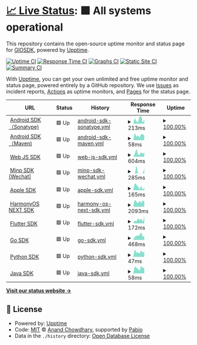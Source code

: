 # [📈 Live Status](https://GIOSDK.github.io/growingio-sdk-upptime): <!--live status--> **🟩 All systems operational**

This repository contains the open-source uptime monitor and status page for [GIOSDK](https://GIOSDK.github.io/growingio-sdk-upptime), powered by [Upptime](https://github.com/upptime/upptime).

[![Uptime CI](https://github.com/GIOSDK/growingio-sdk-upptime/workflows/Uptime%20CI/badge.svg)](https://github.com/GIOSDK/growingio-sdk-upptime/actions?query=workflow%3A%22Uptime+CI%22)
[![Response Time CI](https://github.com/GIOSDK/growingio-sdk-upptime/workflows/Response%20Time%20CI/badge.svg)](https://github.com/GIOSDK/growingio-sdk-upptime/actions?query=workflow%3A%22Response+Time+CI%22)
[![Graphs CI](https://github.com/GIOSDK/growingio-sdk-upptime/workflows/Graphs%20CI/badge.svg)](https://github.com/GIOSDK/growingio-sdk-upptime/actions?query=workflow%3A%22Graphs+CI%22)
[![Static Site CI](https://github.com/GIOSDK/growingio-sdk-upptime/workflows/Static%20Site%20CI/badge.svg)](https://github.com/GIOSDK/growingio-sdk-upptime/actions?query=workflow%3A%22Static+Site+CI%22)
[![Summary CI](https://github.com/GIOSDK/growingio-sdk-upptime/workflows/Summary%20CI/badge.svg)](https://github.com/GIOSDK/growingio-sdk-upptime/actions?query=workflow%3A%22Summary+CI%22)

With [Upptime](https://upptime.js.org), you can get your own unlimited and free uptime monitor and status page, powered entirely by a GitHub repository. We use [Issues](https://github.com/GIOSDK/growingio-sdk-upptime/issues) as incident reports, [Actions](https://github.com/GIOSDK/growingio-sdk-upptime/actions) as uptime monitors, and [Pages](https://GIOSDK.github.io/growingio-sdk-upptime) for the status page.

<!--start: status pages-->
<!-- This summary is generated by Upptime (https://github.com/upptime/upptime) -->
<!-- Do not edit this manually, your changes will be overwritten -->
<!-- prettier-ignore -->
| URL | Status | History | Response Time | Uptime |
| --- | ------ | ------- | ------------- | ------ |
| <img alt="" src="https://icons.duckduckgo.com/ip3/s01.oss.sonatype.org.ico" height="13"> [Android SDK（Sonatype)](https://s01.oss.sonatype.org/content/repositories/releases/com/growingio/) | 🟩 Up | [android-sdk-sonatype.yml](https://github.com/GIOSDK/growingio-sdk-upptime/commits/HEAD/history/android-sdk-sonatype.yml) | <details><summary><img alt="Response time graph" src="./graphs/android-sdk-sonatype/response-time-week.png" height="20"> 213ms</summary><br><a href="https://GIOSDK.github.io/growingio-sdk-upptime/history/android-sdk-sonatype"><img alt="Response time 253" src="https://img.shields.io/endpoint?url=https%3A%2F%2Fraw.githubusercontent.com%2FGIOSDK%2Fgrowingio-sdk-upptime%2FHEAD%2Fapi%2Fandroid-sdk-sonatype%2Fresponse-time.json"></a><br><a href="https://GIOSDK.github.io/growingio-sdk-upptime/history/android-sdk-sonatype"><img alt="24-hour response time 231" src="https://img.shields.io/endpoint?url=https%3A%2F%2Fraw.githubusercontent.com%2FGIOSDK%2Fgrowingio-sdk-upptime%2FHEAD%2Fapi%2Fandroid-sdk-sonatype%2Fresponse-time-day.json"></a><br><a href="https://GIOSDK.github.io/growingio-sdk-upptime/history/android-sdk-sonatype"><img alt="7-day response time 213" src="https://img.shields.io/endpoint?url=https%3A%2F%2Fraw.githubusercontent.com%2FGIOSDK%2Fgrowingio-sdk-upptime%2FHEAD%2Fapi%2Fandroid-sdk-sonatype%2Fresponse-time-week.json"></a><br><a href="https://GIOSDK.github.io/growingio-sdk-upptime/history/android-sdk-sonatype"><img alt="30-day response time 304" src="https://img.shields.io/endpoint?url=https%3A%2F%2Fraw.githubusercontent.com%2FGIOSDK%2Fgrowingio-sdk-upptime%2FHEAD%2Fapi%2Fandroid-sdk-sonatype%2Fresponse-time-month.json"></a><br><a href="https://GIOSDK.github.io/growingio-sdk-upptime/history/android-sdk-sonatype"><img alt="1-year response time 253" src="https://img.shields.io/endpoint?url=https%3A%2F%2Fraw.githubusercontent.com%2FGIOSDK%2Fgrowingio-sdk-upptime%2FHEAD%2Fapi%2Fandroid-sdk-sonatype%2Fresponse-time-year.json"></a></details> | <details><summary><a href="https://GIOSDK.github.io/growingio-sdk-upptime/history/android-sdk-sonatype">100.00%</a></summary><a href="https://GIOSDK.github.io/growingio-sdk-upptime/history/android-sdk-sonatype"><img alt="All-time uptime 100.00%" src="https://img.shields.io/endpoint?url=https%3A%2F%2Fraw.githubusercontent.com%2FGIOSDK%2Fgrowingio-sdk-upptime%2FHEAD%2Fapi%2Fandroid-sdk-sonatype%2Fuptime.json"></a><br><a href="https://GIOSDK.github.io/growingio-sdk-upptime/history/android-sdk-sonatype"><img alt="24-hour uptime 100.00%" src="https://img.shields.io/endpoint?url=https%3A%2F%2Fraw.githubusercontent.com%2FGIOSDK%2Fgrowingio-sdk-upptime%2FHEAD%2Fapi%2Fandroid-sdk-sonatype%2Fuptime-day.json"></a><br><a href="https://GIOSDK.github.io/growingio-sdk-upptime/history/android-sdk-sonatype"><img alt="7-day uptime 100.00%" src="https://img.shields.io/endpoint?url=https%3A%2F%2Fraw.githubusercontent.com%2FGIOSDK%2Fgrowingio-sdk-upptime%2FHEAD%2Fapi%2Fandroid-sdk-sonatype%2Fuptime-week.json"></a><br><a href="https://GIOSDK.github.io/growingio-sdk-upptime/history/android-sdk-sonatype"><img alt="30-day uptime 100.00%" src="https://img.shields.io/endpoint?url=https%3A%2F%2Fraw.githubusercontent.com%2FGIOSDK%2Fgrowingio-sdk-upptime%2FHEAD%2Fapi%2Fandroid-sdk-sonatype%2Fuptime-month.json"></a><br><a href="https://GIOSDK.github.io/growingio-sdk-upptime/history/android-sdk-sonatype"><img alt="1-year uptime 100.00%" src="https://img.shields.io/endpoint?url=https%3A%2F%2Fraw.githubusercontent.com%2FGIOSDK%2Fgrowingio-sdk-upptime%2FHEAD%2Fapi%2Fandroid-sdk-sonatype%2Fuptime-year.json"></a></details>
| <img alt="" src="https://icons.duckduckgo.com/ip3/repo.maven.apache.org.ico" height="13"> [Android SDK（Maven)](https://repo.maven.apache.org/maven2/com/growingio/) | 🟩 Up | [android-sdk-maven.yml](https://github.com/GIOSDK/growingio-sdk-upptime/commits/HEAD/history/android-sdk-maven.yml) | <details><summary><img alt="Response time graph" src="./graphs/android-sdk-maven/response-time-week.png" height="20"> 58ms</summary><br><a href="https://GIOSDK.github.io/growingio-sdk-upptime/history/android-sdk-maven"><img alt="Response time 58" src="https://img.shields.io/endpoint?url=https%3A%2F%2Fraw.githubusercontent.com%2FGIOSDK%2Fgrowingio-sdk-upptime%2FHEAD%2Fapi%2Fandroid-sdk-maven%2Fresponse-time.json"></a><br><a href="https://GIOSDK.github.io/growingio-sdk-upptime/history/android-sdk-maven"><img alt="24-hour response time 50" src="https://img.shields.io/endpoint?url=https%3A%2F%2Fraw.githubusercontent.com%2FGIOSDK%2Fgrowingio-sdk-upptime%2FHEAD%2Fapi%2Fandroid-sdk-maven%2Fresponse-time-day.json"></a><br><a href="https://GIOSDK.github.io/growingio-sdk-upptime/history/android-sdk-maven"><img alt="7-day response time 58" src="https://img.shields.io/endpoint?url=https%3A%2F%2Fraw.githubusercontent.com%2FGIOSDK%2Fgrowingio-sdk-upptime%2FHEAD%2Fapi%2Fandroid-sdk-maven%2Fresponse-time-week.json"></a><br><a href="https://GIOSDK.github.io/growingio-sdk-upptime/history/android-sdk-maven"><img alt="30-day response time 53" src="https://img.shields.io/endpoint?url=https%3A%2F%2Fraw.githubusercontent.com%2FGIOSDK%2Fgrowingio-sdk-upptime%2FHEAD%2Fapi%2Fandroid-sdk-maven%2Fresponse-time-month.json"></a><br><a href="https://GIOSDK.github.io/growingio-sdk-upptime/history/android-sdk-maven"><img alt="1-year response time 58" src="https://img.shields.io/endpoint?url=https%3A%2F%2Fraw.githubusercontent.com%2FGIOSDK%2Fgrowingio-sdk-upptime%2FHEAD%2Fapi%2Fandroid-sdk-maven%2Fresponse-time-year.json"></a></details> | <details><summary><a href="https://GIOSDK.github.io/growingio-sdk-upptime/history/android-sdk-maven">100.00%</a></summary><a href="https://GIOSDK.github.io/growingio-sdk-upptime/history/android-sdk-maven"><img alt="All-time uptime 100.00%" src="https://img.shields.io/endpoint?url=https%3A%2F%2Fraw.githubusercontent.com%2FGIOSDK%2Fgrowingio-sdk-upptime%2FHEAD%2Fapi%2Fandroid-sdk-maven%2Fuptime.json"></a><br><a href="https://GIOSDK.github.io/growingio-sdk-upptime/history/android-sdk-maven"><img alt="24-hour uptime 100.00%" src="https://img.shields.io/endpoint?url=https%3A%2F%2Fraw.githubusercontent.com%2FGIOSDK%2Fgrowingio-sdk-upptime%2FHEAD%2Fapi%2Fandroid-sdk-maven%2Fuptime-day.json"></a><br><a href="https://GIOSDK.github.io/growingio-sdk-upptime/history/android-sdk-maven"><img alt="7-day uptime 100.00%" src="https://img.shields.io/endpoint?url=https%3A%2F%2Fraw.githubusercontent.com%2FGIOSDK%2Fgrowingio-sdk-upptime%2FHEAD%2Fapi%2Fandroid-sdk-maven%2Fuptime-week.json"></a><br><a href="https://GIOSDK.github.io/growingio-sdk-upptime/history/android-sdk-maven"><img alt="30-day uptime 100.00%" src="https://img.shields.io/endpoint?url=https%3A%2F%2Fraw.githubusercontent.com%2FGIOSDK%2Fgrowingio-sdk-upptime%2FHEAD%2Fapi%2Fandroid-sdk-maven%2Fuptime-month.json"></a><br><a href="https://GIOSDK.github.io/growingio-sdk-upptime/history/android-sdk-maven"><img alt="1-year uptime 100.00%" src="https://img.shields.io/endpoint?url=https%3A%2F%2Fraw.githubusercontent.com%2FGIOSDK%2Fgrowingio-sdk-upptime%2FHEAD%2Fapi%2Fandroid-sdk-maven%2Fuptime-year.json"></a></details>
| <img alt="" src="https://icons.duckduckgo.com/ip3/assets.giocdn.com.ico" height="13"> [Web JS SDK](https://assets.giocdn.com/sdk/webjs/gdp-full.js) | 🟩 Up | [web-js-sdk.yml](https://github.com/GIOSDK/growingio-sdk-upptime/commits/HEAD/history/web-js-sdk.yml) | <details><summary><img alt="Response time graph" src="./graphs/web-js-sdk/response-time-week.png" height="20"> 604ms</summary><br><a href="https://GIOSDK.github.io/growingio-sdk-upptime/history/web-js-sdk"><img alt="Response time 525" src="https://img.shields.io/endpoint?url=https%3A%2F%2Fraw.githubusercontent.com%2FGIOSDK%2Fgrowingio-sdk-upptime%2FHEAD%2Fapi%2Fweb-js-sdk%2Fresponse-time.json"></a><br><a href="https://GIOSDK.github.io/growingio-sdk-upptime/history/web-js-sdk"><img alt="24-hour response time 677" src="https://img.shields.io/endpoint?url=https%3A%2F%2Fraw.githubusercontent.com%2FGIOSDK%2Fgrowingio-sdk-upptime%2FHEAD%2Fapi%2Fweb-js-sdk%2Fresponse-time-day.json"></a><br><a href="https://GIOSDK.github.io/growingio-sdk-upptime/history/web-js-sdk"><img alt="7-day response time 604" src="https://img.shields.io/endpoint?url=https%3A%2F%2Fraw.githubusercontent.com%2FGIOSDK%2Fgrowingio-sdk-upptime%2FHEAD%2Fapi%2Fweb-js-sdk%2Fresponse-time-week.json"></a><br><a href="https://GIOSDK.github.io/growingio-sdk-upptime/history/web-js-sdk"><img alt="30-day response time 542" src="https://img.shields.io/endpoint?url=https%3A%2F%2Fraw.githubusercontent.com%2FGIOSDK%2Fgrowingio-sdk-upptime%2FHEAD%2Fapi%2Fweb-js-sdk%2Fresponse-time-month.json"></a><br><a href="https://GIOSDK.github.io/growingio-sdk-upptime/history/web-js-sdk"><img alt="1-year response time 525" src="https://img.shields.io/endpoint?url=https%3A%2F%2Fraw.githubusercontent.com%2FGIOSDK%2Fgrowingio-sdk-upptime%2FHEAD%2Fapi%2Fweb-js-sdk%2Fresponse-time-year.json"></a></details> | <details><summary><a href="https://GIOSDK.github.io/growingio-sdk-upptime/history/web-js-sdk">100.00%</a></summary><a href="https://GIOSDK.github.io/growingio-sdk-upptime/history/web-js-sdk"><img alt="All-time uptime 100.00%" src="https://img.shields.io/endpoint?url=https%3A%2F%2Fraw.githubusercontent.com%2FGIOSDK%2Fgrowingio-sdk-upptime%2FHEAD%2Fapi%2Fweb-js-sdk%2Fuptime.json"></a><br><a href="https://GIOSDK.github.io/growingio-sdk-upptime/history/web-js-sdk"><img alt="24-hour uptime 100.00%" src="https://img.shields.io/endpoint?url=https%3A%2F%2Fraw.githubusercontent.com%2FGIOSDK%2Fgrowingio-sdk-upptime%2FHEAD%2Fapi%2Fweb-js-sdk%2Fuptime-day.json"></a><br><a href="https://GIOSDK.github.io/growingio-sdk-upptime/history/web-js-sdk"><img alt="7-day uptime 100.00%" src="https://img.shields.io/endpoint?url=https%3A%2F%2Fraw.githubusercontent.com%2FGIOSDK%2Fgrowingio-sdk-upptime%2FHEAD%2Fapi%2Fweb-js-sdk%2Fuptime-week.json"></a><br><a href="https://GIOSDK.github.io/growingio-sdk-upptime/history/web-js-sdk"><img alt="30-day uptime 100.00%" src="https://img.shields.io/endpoint?url=https%3A%2F%2Fraw.githubusercontent.com%2FGIOSDK%2Fgrowingio-sdk-upptime%2FHEAD%2Fapi%2Fweb-js-sdk%2Fuptime-month.json"></a><br><a href="https://GIOSDK.github.io/growingio-sdk-upptime/history/web-js-sdk"><img alt="1-year uptime 100.00%" src="https://img.shields.io/endpoint?url=https%3A%2F%2Fraw.githubusercontent.com%2FGIOSDK%2Fgrowingio-sdk-upptime%2FHEAD%2Fapi%2Fweb-js-sdk%2Fuptime-year.json"></a></details>
| <img alt="" src="https://icons.duckduckgo.com/ip3/assets.giocdn.com.ico" height="13"> [Minp SDK (Wechat)](https://assets.giocdn.com/sdk/minip/4.3.0/gio-wechat.js) | 🟩 Up | [minp-sdk-wechat.yml](https://github.com/GIOSDK/growingio-sdk-upptime/commits/HEAD/history/minp-sdk-wechat.yml) | <details><summary><img alt="Response time graph" src="./graphs/minp-sdk-wechat/response-time-week.png" height="20"> 285ms</summary><br><a href="https://GIOSDK.github.io/growingio-sdk-upptime/history/minp-sdk-wechat"><img alt="Response time 198" src="https://img.shields.io/endpoint?url=https%3A%2F%2Fraw.githubusercontent.com%2FGIOSDK%2Fgrowingio-sdk-upptime%2FHEAD%2Fapi%2Fminp-sdk-wechat%2Fresponse-time.json"></a><br><a href="https://GIOSDK.github.io/growingio-sdk-upptime/history/minp-sdk-wechat"><img alt="24-hour response time 824" src="https://img.shields.io/endpoint?url=https%3A%2F%2Fraw.githubusercontent.com%2FGIOSDK%2Fgrowingio-sdk-upptime%2FHEAD%2Fapi%2Fminp-sdk-wechat%2Fresponse-time-day.json"></a><br><a href="https://GIOSDK.github.io/growingio-sdk-upptime/history/minp-sdk-wechat"><img alt="7-day response time 285" src="https://img.shields.io/endpoint?url=https%3A%2F%2Fraw.githubusercontent.com%2FGIOSDK%2Fgrowingio-sdk-upptime%2FHEAD%2Fapi%2Fminp-sdk-wechat%2Fresponse-time-week.json"></a><br><a href="https://GIOSDK.github.io/growingio-sdk-upptime/history/minp-sdk-wechat"><img alt="30-day response time 152" src="https://img.shields.io/endpoint?url=https%3A%2F%2Fraw.githubusercontent.com%2FGIOSDK%2Fgrowingio-sdk-upptime%2FHEAD%2Fapi%2Fminp-sdk-wechat%2Fresponse-time-month.json"></a><br><a href="https://GIOSDK.github.io/growingio-sdk-upptime/history/minp-sdk-wechat"><img alt="1-year response time 198" src="https://img.shields.io/endpoint?url=https%3A%2F%2Fraw.githubusercontent.com%2FGIOSDK%2Fgrowingio-sdk-upptime%2FHEAD%2Fapi%2Fminp-sdk-wechat%2Fresponse-time-year.json"></a></details> | <details><summary><a href="https://GIOSDK.github.io/growingio-sdk-upptime/history/minp-sdk-wechat">100.00%</a></summary><a href="https://GIOSDK.github.io/growingio-sdk-upptime/history/minp-sdk-wechat"><img alt="All-time uptime 100.00%" src="https://img.shields.io/endpoint?url=https%3A%2F%2Fraw.githubusercontent.com%2FGIOSDK%2Fgrowingio-sdk-upptime%2FHEAD%2Fapi%2Fminp-sdk-wechat%2Fuptime.json"></a><br><a href="https://GIOSDK.github.io/growingio-sdk-upptime/history/minp-sdk-wechat"><img alt="24-hour uptime 100.00%" src="https://img.shields.io/endpoint?url=https%3A%2F%2Fraw.githubusercontent.com%2FGIOSDK%2Fgrowingio-sdk-upptime%2FHEAD%2Fapi%2Fminp-sdk-wechat%2Fuptime-day.json"></a><br><a href="https://GIOSDK.github.io/growingio-sdk-upptime/history/minp-sdk-wechat"><img alt="7-day uptime 100.00%" src="https://img.shields.io/endpoint?url=https%3A%2F%2Fraw.githubusercontent.com%2FGIOSDK%2Fgrowingio-sdk-upptime%2FHEAD%2Fapi%2Fminp-sdk-wechat%2Fuptime-week.json"></a><br><a href="https://GIOSDK.github.io/growingio-sdk-upptime/history/minp-sdk-wechat"><img alt="30-day uptime 100.00%" src="https://img.shields.io/endpoint?url=https%3A%2F%2Fraw.githubusercontent.com%2FGIOSDK%2Fgrowingio-sdk-upptime%2FHEAD%2Fapi%2Fminp-sdk-wechat%2Fuptime-month.json"></a><br><a href="https://GIOSDK.github.io/growingio-sdk-upptime/history/minp-sdk-wechat"><img alt="1-year uptime 100.00%" src="https://img.shields.io/endpoint?url=https%3A%2F%2Fraw.githubusercontent.com%2FGIOSDK%2Fgrowingio-sdk-upptime%2FHEAD%2Fapi%2Fminp-sdk-wechat%2Fuptime-year.json"></a></details>
| <img alt="" src="https://icons.duckduckgo.com/ip3/cdn.jsdelivr.net.ico" height="13"> [Apple SDK](https://cdn.jsdelivr.net/cocoa/Specs/6/9/7/GrowingAnalytics/4.4.0/GrowingAnalytics.podspec.json) | 🟩 Up | [apple-sdk.yml](https://github.com/GIOSDK/growingio-sdk-upptime/commits/HEAD/history/apple-sdk.yml) | <details><summary><img alt="Response time graph" src="./graphs/apple-sdk/response-time-week.png" height="20"> 165ms</summary><br><a href="https://GIOSDK.github.io/growingio-sdk-upptime/history/apple-sdk"><img alt="Response time 209" src="https://img.shields.io/endpoint?url=https%3A%2F%2Fraw.githubusercontent.com%2FGIOSDK%2Fgrowingio-sdk-upptime%2FHEAD%2Fapi%2Fapple-sdk%2Fresponse-time.json"></a><br><a href="https://GIOSDK.github.io/growingio-sdk-upptime/history/apple-sdk"><img alt="24-hour response time 145" src="https://img.shields.io/endpoint?url=https%3A%2F%2Fraw.githubusercontent.com%2FGIOSDK%2Fgrowingio-sdk-upptime%2FHEAD%2Fapi%2Fapple-sdk%2Fresponse-time-day.json"></a><br><a href="https://GIOSDK.github.io/growingio-sdk-upptime/history/apple-sdk"><img alt="7-day response time 165" src="https://img.shields.io/endpoint?url=https%3A%2F%2Fraw.githubusercontent.com%2FGIOSDK%2Fgrowingio-sdk-upptime%2FHEAD%2Fapi%2Fapple-sdk%2Fresponse-time-week.json"></a><br><a href="https://GIOSDK.github.io/growingio-sdk-upptime/history/apple-sdk"><img alt="30-day response time 219" src="https://img.shields.io/endpoint?url=https%3A%2F%2Fraw.githubusercontent.com%2FGIOSDK%2Fgrowingio-sdk-upptime%2FHEAD%2Fapi%2Fapple-sdk%2Fresponse-time-month.json"></a><br><a href="https://GIOSDK.github.io/growingio-sdk-upptime/history/apple-sdk"><img alt="1-year response time 209" src="https://img.shields.io/endpoint?url=https%3A%2F%2Fraw.githubusercontent.com%2FGIOSDK%2Fgrowingio-sdk-upptime%2FHEAD%2Fapi%2Fapple-sdk%2Fresponse-time-year.json"></a></details> | <details><summary><a href="https://GIOSDK.github.io/growingio-sdk-upptime/history/apple-sdk">100.00%</a></summary><a href="https://GIOSDK.github.io/growingio-sdk-upptime/history/apple-sdk"><img alt="All-time uptime 100.00%" src="https://img.shields.io/endpoint?url=https%3A%2F%2Fraw.githubusercontent.com%2FGIOSDK%2Fgrowingio-sdk-upptime%2FHEAD%2Fapi%2Fapple-sdk%2Fuptime.json"></a><br><a href="https://GIOSDK.github.io/growingio-sdk-upptime/history/apple-sdk"><img alt="24-hour uptime 100.00%" src="https://img.shields.io/endpoint?url=https%3A%2F%2Fraw.githubusercontent.com%2FGIOSDK%2Fgrowingio-sdk-upptime%2FHEAD%2Fapi%2Fapple-sdk%2Fuptime-day.json"></a><br><a href="https://GIOSDK.github.io/growingio-sdk-upptime/history/apple-sdk"><img alt="7-day uptime 100.00%" src="https://img.shields.io/endpoint?url=https%3A%2F%2Fraw.githubusercontent.com%2FGIOSDK%2Fgrowingio-sdk-upptime%2FHEAD%2Fapi%2Fapple-sdk%2Fuptime-week.json"></a><br><a href="https://GIOSDK.github.io/growingio-sdk-upptime/history/apple-sdk"><img alt="30-day uptime 100.00%" src="https://img.shields.io/endpoint?url=https%3A%2F%2Fraw.githubusercontent.com%2FGIOSDK%2Fgrowingio-sdk-upptime%2FHEAD%2Fapi%2Fapple-sdk%2Fuptime-month.json"></a><br><a href="https://GIOSDK.github.io/growingio-sdk-upptime/history/apple-sdk"><img alt="1-year uptime 100.00%" src="https://img.shields.io/endpoint?url=https%3A%2F%2Fraw.githubusercontent.com%2FGIOSDK%2Fgrowingio-sdk-upptime%2FHEAD%2Fapi%2Fapple-sdk%2Fuptime-year.json"></a></details>
| <img alt="" src="https://icons.duckduckgo.com/ip3/repo.harmonyos.com.ico" height="13"> [HarmonyOS NEXT SDK](https://repo.harmonyos.com/ohpm/@growingio/analytics/-/analytics-2.1.0.har) | 🟩 Up | [harmony-os-next-sdk.yml](https://github.com/GIOSDK/growingio-sdk-upptime/commits/HEAD/history/harmony-os-next-sdk.yml) | <details><summary><img alt="Response time graph" src="./graphs/harmony-os-next-sdk/response-time-week.png" height="20"> 2093ms</summary><br><a href="https://GIOSDK.github.io/growingio-sdk-upptime/history/harmony-os-next-sdk"><img alt="Response time 2127" src="https://img.shields.io/endpoint?url=https%3A%2F%2Fraw.githubusercontent.com%2FGIOSDK%2Fgrowingio-sdk-upptime%2FHEAD%2Fapi%2Fharmony-os-next-sdk%2Fresponse-time.json"></a><br><a href="https://GIOSDK.github.io/growingio-sdk-upptime/history/harmony-os-next-sdk"><img alt="24-hour response time 1993" src="https://img.shields.io/endpoint?url=https%3A%2F%2Fraw.githubusercontent.com%2FGIOSDK%2Fgrowingio-sdk-upptime%2FHEAD%2Fapi%2Fharmony-os-next-sdk%2Fresponse-time-day.json"></a><br><a href="https://GIOSDK.github.io/growingio-sdk-upptime/history/harmony-os-next-sdk"><img alt="7-day response time 2093" src="https://img.shields.io/endpoint?url=https%3A%2F%2Fraw.githubusercontent.com%2FGIOSDK%2Fgrowingio-sdk-upptime%2FHEAD%2Fapi%2Fharmony-os-next-sdk%2Fresponse-time-week.json"></a><br><a href="https://GIOSDK.github.io/growingio-sdk-upptime/history/harmony-os-next-sdk"><img alt="30-day response time 2095" src="https://img.shields.io/endpoint?url=https%3A%2F%2Fraw.githubusercontent.com%2FGIOSDK%2Fgrowingio-sdk-upptime%2FHEAD%2Fapi%2Fharmony-os-next-sdk%2Fresponse-time-month.json"></a><br><a href="https://GIOSDK.github.io/growingio-sdk-upptime/history/harmony-os-next-sdk"><img alt="1-year response time 2127" src="https://img.shields.io/endpoint?url=https%3A%2F%2Fraw.githubusercontent.com%2FGIOSDK%2Fgrowingio-sdk-upptime%2FHEAD%2Fapi%2Fharmony-os-next-sdk%2Fresponse-time-year.json"></a></details> | <details><summary><a href="https://GIOSDK.github.io/growingio-sdk-upptime/history/harmony-os-next-sdk">100.00%</a></summary><a href="https://GIOSDK.github.io/growingio-sdk-upptime/history/harmony-os-next-sdk"><img alt="All-time uptime 100.00%" src="https://img.shields.io/endpoint?url=https%3A%2F%2Fraw.githubusercontent.com%2FGIOSDK%2Fgrowingio-sdk-upptime%2FHEAD%2Fapi%2Fharmony-os-next-sdk%2Fuptime.json"></a><br><a href="https://GIOSDK.github.io/growingio-sdk-upptime/history/harmony-os-next-sdk"><img alt="24-hour uptime 100.00%" src="https://img.shields.io/endpoint?url=https%3A%2F%2Fraw.githubusercontent.com%2FGIOSDK%2Fgrowingio-sdk-upptime%2FHEAD%2Fapi%2Fharmony-os-next-sdk%2Fuptime-day.json"></a><br><a href="https://GIOSDK.github.io/growingio-sdk-upptime/history/harmony-os-next-sdk"><img alt="7-day uptime 100.00%" src="https://img.shields.io/endpoint?url=https%3A%2F%2Fraw.githubusercontent.com%2FGIOSDK%2Fgrowingio-sdk-upptime%2FHEAD%2Fapi%2Fharmony-os-next-sdk%2Fuptime-week.json"></a><br><a href="https://GIOSDK.github.io/growingio-sdk-upptime/history/harmony-os-next-sdk"><img alt="30-day uptime 100.00%" src="https://img.shields.io/endpoint?url=https%3A%2F%2Fraw.githubusercontent.com%2FGIOSDK%2Fgrowingio-sdk-upptime%2FHEAD%2Fapi%2Fharmony-os-next-sdk%2Fuptime-month.json"></a><br><a href="https://GIOSDK.github.io/growingio-sdk-upptime/history/harmony-os-next-sdk"><img alt="1-year uptime 100.00%" src="https://img.shields.io/endpoint?url=https%3A%2F%2Fraw.githubusercontent.com%2FGIOSDK%2Fgrowingio-sdk-upptime%2FHEAD%2Fapi%2Fharmony-os-next-sdk%2Fuptime-year.json"></a></details>
| <img alt="" src="https://icons.duckduckgo.com/ip3/pub.dev.ico" height="13"> [Flutter SDK](https://pub.dev/api/archives/growingio_flutter_plugin-4.2.0.tar.gz) | 🟩 Up | [flutter-sdk.yml](https://github.com/GIOSDK/growingio-sdk-upptime/commits/HEAD/history/flutter-sdk.yml) | <details><summary><img alt="Response time graph" src="./graphs/flutter-sdk/response-time-week.png" height="20"> 172ms</summary><br><a href="https://GIOSDK.github.io/growingio-sdk-upptime/history/flutter-sdk"><img alt="Response time 141" src="https://img.shields.io/endpoint?url=https%3A%2F%2Fraw.githubusercontent.com%2FGIOSDK%2Fgrowingio-sdk-upptime%2FHEAD%2Fapi%2Fflutter-sdk%2Fresponse-time.json"></a><br><a href="https://GIOSDK.github.io/growingio-sdk-upptime/history/flutter-sdk"><img alt="24-hour response time 322" src="https://img.shields.io/endpoint?url=https%3A%2F%2Fraw.githubusercontent.com%2FGIOSDK%2Fgrowingio-sdk-upptime%2FHEAD%2Fapi%2Fflutter-sdk%2Fresponse-time-day.json"></a><br><a href="https://GIOSDK.github.io/growingio-sdk-upptime/history/flutter-sdk"><img alt="7-day response time 172" src="https://img.shields.io/endpoint?url=https%3A%2F%2Fraw.githubusercontent.com%2FGIOSDK%2Fgrowingio-sdk-upptime%2FHEAD%2Fapi%2Fflutter-sdk%2Fresponse-time-week.json"></a><br><a href="https://GIOSDK.github.io/growingio-sdk-upptime/history/flutter-sdk"><img alt="30-day response time 158" src="https://img.shields.io/endpoint?url=https%3A%2F%2Fraw.githubusercontent.com%2FGIOSDK%2Fgrowingio-sdk-upptime%2FHEAD%2Fapi%2Fflutter-sdk%2Fresponse-time-month.json"></a><br><a href="https://GIOSDK.github.io/growingio-sdk-upptime/history/flutter-sdk"><img alt="1-year response time 141" src="https://img.shields.io/endpoint?url=https%3A%2F%2Fraw.githubusercontent.com%2FGIOSDK%2Fgrowingio-sdk-upptime%2FHEAD%2Fapi%2Fflutter-sdk%2Fresponse-time-year.json"></a></details> | <details><summary><a href="https://GIOSDK.github.io/growingio-sdk-upptime/history/flutter-sdk">100.00%</a></summary><a href="https://GIOSDK.github.io/growingio-sdk-upptime/history/flutter-sdk"><img alt="All-time uptime 100.00%" src="https://img.shields.io/endpoint?url=https%3A%2F%2Fraw.githubusercontent.com%2FGIOSDK%2Fgrowingio-sdk-upptime%2FHEAD%2Fapi%2Fflutter-sdk%2Fuptime.json"></a><br><a href="https://GIOSDK.github.io/growingio-sdk-upptime/history/flutter-sdk"><img alt="24-hour uptime 100.00%" src="https://img.shields.io/endpoint?url=https%3A%2F%2Fraw.githubusercontent.com%2FGIOSDK%2Fgrowingio-sdk-upptime%2FHEAD%2Fapi%2Fflutter-sdk%2Fuptime-day.json"></a><br><a href="https://GIOSDK.github.io/growingio-sdk-upptime/history/flutter-sdk"><img alt="7-day uptime 100.00%" src="https://img.shields.io/endpoint?url=https%3A%2F%2Fraw.githubusercontent.com%2FGIOSDK%2Fgrowingio-sdk-upptime%2FHEAD%2Fapi%2Fflutter-sdk%2Fuptime-week.json"></a><br><a href="https://GIOSDK.github.io/growingio-sdk-upptime/history/flutter-sdk"><img alt="30-day uptime 100.00%" src="https://img.shields.io/endpoint?url=https%3A%2F%2Fraw.githubusercontent.com%2FGIOSDK%2Fgrowingio-sdk-upptime%2FHEAD%2Fapi%2Fflutter-sdk%2Fuptime-month.json"></a><br><a href="https://GIOSDK.github.io/growingio-sdk-upptime/history/flutter-sdk"><img alt="1-year uptime 100.00%" src="https://img.shields.io/endpoint?url=https%3A%2F%2Fraw.githubusercontent.com%2FGIOSDK%2Fgrowingio-sdk-upptime%2FHEAD%2Fapi%2Fflutter-sdk%2Fuptime-year.json"></a></details>
| <img alt="" src="https://icons.duckduckgo.com/ip3/github.com.ico" height="13"> [Go SDK](https://github.com/growingio/growingio-sdk-go/tree/v1.0.0) | 🟩 Up | [go-sdk.yml](https://github.com/GIOSDK/growingio-sdk-upptime/commits/HEAD/history/go-sdk.yml) | <details><summary><img alt="Response time graph" src="./graphs/go-sdk/response-time-week.png" height="20"> 468ms</summary><br><a href="https://GIOSDK.github.io/growingio-sdk-upptime/history/go-sdk"><img alt="Response time 511" src="https://img.shields.io/endpoint?url=https%3A%2F%2Fraw.githubusercontent.com%2FGIOSDK%2Fgrowingio-sdk-upptime%2FHEAD%2Fapi%2Fgo-sdk%2Fresponse-time.json"></a><br><a href="https://GIOSDK.github.io/growingio-sdk-upptime/history/go-sdk"><img alt="24-hour response time 393" src="https://img.shields.io/endpoint?url=https%3A%2F%2Fraw.githubusercontent.com%2FGIOSDK%2Fgrowingio-sdk-upptime%2FHEAD%2Fapi%2Fgo-sdk%2Fresponse-time-day.json"></a><br><a href="https://GIOSDK.github.io/growingio-sdk-upptime/history/go-sdk"><img alt="7-day response time 468" src="https://img.shields.io/endpoint?url=https%3A%2F%2Fraw.githubusercontent.com%2FGIOSDK%2Fgrowingio-sdk-upptime%2FHEAD%2Fapi%2Fgo-sdk%2Fresponse-time-week.json"></a><br><a href="https://GIOSDK.github.io/growingio-sdk-upptime/history/go-sdk"><img alt="30-day response time 499" src="https://img.shields.io/endpoint?url=https%3A%2F%2Fraw.githubusercontent.com%2FGIOSDK%2Fgrowingio-sdk-upptime%2FHEAD%2Fapi%2Fgo-sdk%2Fresponse-time-month.json"></a><br><a href="https://GIOSDK.github.io/growingio-sdk-upptime/history/go-sdk"><img alt="1-year response time 511" src="https://img.shields.io/endpoint?url=https%3A%2F%2Fraw.githubusercontent.com%2FGIOSDK%2Fgrowingio-sdk-upptime%2FHEAD%2Fapi%2Fgo-sdk%2Fresponse-time-year.json"></a></details> | <details><summary><a href="https://GIOSDK.github.io/growingio-sdk-upptime/history/go-sdk">100.00%</a></summary><a href="https://GIOSDK.github.io/growingio-sdk-upptime/history/go-sdk"><img alt="All-time uptime 100.00%" src="https://img.shields.io/endpoint?url=https%3A%2F%2Fraw.githubusercontent.com%2FGIOSDK%2Fgrowingio-sdk-upptime%2FHEAD%2Fapi%2Fgo-sdk%2Fuptime.json"></a><br><a href="https://GIOSDK.github.io/growingio-sdk-upptime/history/go-sdk"><img alt="24-hour uptime 100.00%" src="https://img.shields.io/endpoint?url=https%3A%2F%2Fraw.githubusercontent.com%2FGIOSDK%2Fgrowingio-sdk-upptime%2FHEAD%2Fapi%2Fgo-sdk%2Fuptime-day.json"></a><br><a href="https://GIOSDK.github.io/growingio-sdk-upptime/history/go-sdk"><img alt="7-day uptime 100.00%" src="https://img.shields.io/endpoint?url=https%3A%2F%2Fraw.githubusercontent.com%2FGIOSDK%2Fgrowingio-sdk-upptime%2FHEAD%2Fapi%2Fgo-sdk%2Fuptime-week.json"></a><br><a href="https://GIOSDK.github.io/growingio-sdk-upptime/history/go-sdk"><img alt="30-day uptime 100.00%" src="https://img.shields.io/endpoint?url=https%3A%2F%2Fraw.githubusercontent.com%2FGIOSDK%2Fgrowingio-sdk-upptime%2FHEAD%2Fapi%2Fgo-sdk%2Fuptime-month.json"></a><br><a href="https://GIOSDK.github.io/growingio-sdk-upptime/history/go-sdk"><img alt="1-year uptime 100.00%" src="https://img.shields.io/endpoint?url=https%3A%2F%2Fraw.githubusercontent.com%2FGIOSDK%2Fgrowingio-sdk-upptime%2FHEAD%2Fapi%2Fgo-sdk%2Fuptime-year.json"></a></details>
| <img alt="" src="https://icons.duckduckgo.com/ip3/files.pythonhosted.org.ico" height="13"> [Python SDK](https://files.pythonhosted.org/packages/44/68/db719d017a50520c3fdef7958afef5ec67c980117d6b7df713c3ad440cd4/growingio_tracker-1.0.5.tar.gz) | 🟩 Up | [python-sdk.yml](https://github.com/GIOSDK/growingio-sdk-upptime/commits/HEAD/history/python-sdk.yml) | <details><summary><img alt="Response time graph" src="./graphs/python-sdk/response-time-week.png" height="20"> 47ms</summary><br><a href="https://GIOSDK.github.io/growingio-sdk-upptime/history/python-sdk"><img alt="Response time 53" src="https://img.shields.io/endpoint?url=https%3A%2F%2Fraw.githubusercontent.com%2FGIOSDK%2Fgrowingio-sdk-upptime%2FHEAD%2Fapi%2Fpython-sdk%2Fresponse-time.json"></a><br><a href="https://GIOSDK.github.io/growingio-sdk-upptime/history/python-sdk"><img alt="24-hour response time 51" src="https://img.shields.io/endpoint?url=https%3A%2F%2Fraw.githubusercontent.com%2FGIOSDK%2Fgrowingio-sdk-upptime%2FHEAD%2Fapi%2Fpython-sdk%2Fresponse-time-day.json"></a><br><a href="https://GIOSDK.github.io/growingio-sdk-upptime/history/python-sdk"><img alt="7-day response time 47" src="https://img.shields.io/endpoint?url=https%3A%2F%2Fraw.githubusercontent.com%2FGIOSDK%2Fgrowingio-sdk-upptime%2FHEAD%2Fapi%2Fpython-sdk%2Fresponse-time-week.json"></a><br><a href="https://GIOSDK.github.io/growingio-sdk-upptime/history/python-sdk"><img alt="30-day response time 51" src="https://img.shields.io/endpoint?url=https%3A%2F%2Fraw.githubusercontent.com%2FGIOSDK%2Fgrowingio-sdk-upptime%2FHEAD%2Fapi%2Fpython-sdk%2Fresponse-time-month.json"></a><br><a href="https://GIOSDK.github.io/growingio-sdk-upptime/history/python-sdk"><img alt="1-year response time 53" src="https://img.shields.io/endpoint?url=https%3A%2F%2Fraw.githubusercontent.com%2FGIOSDK%2Fgrowingio-sdk-upptime%2FHEAD%2Fapi%2Fpython-sdk%2Fresponse-time-year.json"></a></details> | <details><summary><a href="https://GIOSDK.github.io/growingio-sdk-upptime/history/python-sdk">100.00%</a></summary><a href="https://GIOSDK.github.io/growingio-sdk-upptime/history/python-sdk"><img alt="All-time uptime 100.00%" src="https://img.shields.io/endpoint?url=https%3A%2F%2Fraw.githubusercontent.com%2FGIOSDK%2Fgrowingio-sdk-upptime%2FHEAD%2Fapi%2Fpython-sdk%2Fuptime.json"></a><br><a href="https://GIOSDK.github.io/growingio-sdk-upptime/history/python-sdk"><img alt="24-hour uptime 100.00%" src="https://img.shields.io/endpoint?url=https%3A%2F%2Fraw.githubusercontent.com%2FGIOSDK%2Fgrowingio-sdk-upptime%2FHEAD%2Fapi%2Fpython-sdk%2Fuptime-day.json"></a><br><a href="https://GIOSDK.github.io/growingio-sdk-upptime/history/python-sdk"><img alt="7-day uptime 100.00%" src="https://img.shields.io/endpoint?url=https%3A%2F%2Fraw.githubusercontent.com%2FGIOSDK%2Fgrowingio-sdk-upptime%2FHEAD%2Fapi%2Fpython-sdk%2Fuptime-week.json"></a><br><a href="https://GIOSDK.github.io/growingio-sdk-upptime/history/python-sdk"><img alt="30-day uptime 100.00%" src="https://img.shields.io/endpoint?url=https%3A%2F%2Fraw.githubusercontent.com%2FGIOSDK%2Fgrowingio-sdk-upptime%2FHEAD%2Fapi%2Fpython-sdk%2Fuptime-month.json"></a><br><a href="https://GIOSDK.github.io/growingio-sdk-upptime/history/python-sdk"><img alt="1-year uptime 100.00%" src="https://img.shields.io/endpoint?url=https%3A%2F%2Fraw.githubusercontent.com%2FGIOSDK%2Fgrowingio-sdk-upptime%2FHEAD%2Fapi%2Fpython-sdk%2Fuptime-year.json"></a></details>
| <img alt="" src="https://icons.duckduckgo.com/ip3/repo1.maven.org.ico" height="13"> [Java SDK](https://repo1.maven.org/maven2/io/growing/sdk/java/growingio-java-sdk/1.0.16-cdp/) | 🟩 Up | [java-sdk.yml](https://github.com/GIOSDK/growingio-sdk-upptime/commits/HEAD/history/java-sdk.yml) | <details><summary><img alt="Response time graph" src="./graphs/java-sdk/response-time-week.png" height="20"> 58ms</summary><br><a href="https://GIOSDK.github.io/growingio-sdk-upptime/history/java-sdk"><img alt="Response time 58" src="https://img.shields.io/endpoint?url=https%3A%2F%2Fraw.githubusercontent.com%2FGIOSDK%2Fgrowingio-sdk-upptime%2FHEAD%2Fapi%2Fjava-sdk%2Fresponse-time.json"></a><br><a href="https://GIOSDK.github.io/growingio-sdk-upptime/history/java-sdk"><img alt="24-hour response time 59" src="https://img.shields.io/endpoint?url=https%3A%2F%2Fraw.githubusercontent.com%2FGIOSDK%2Fgrowingio-sdk-upptime%2FHEAD%2Fapi%2Fjava-sdk%2Fresponse-time-day.json"></a><br><a href="https://GIOSDK.github.io/growingio-sdk-upptime/history/java-sdk"><img alt="7-day response time 58" src="https://img.shields.io/endpoint?url=https%3A%2F%2Fraw.githubusercontent.com%2FGIOSDK%2Fgrowingio-sdk-upptime%2FHEAD%2Fapi%2Fjava-sdk%2Fresponse-time-week.json"></a><br><a href="https://GIOSDK.github.io/growingio-sdk-upptime/history/java-sdk"><img alt="30-day response time 66" src="https://img.shields.io/endpoint?url=https%3A%2F%2Fraw.githubusercontent.com%2FGIOSDK%2Fgrowingio-sdk-upptime%2FHEAD%2Fapi%2Fjava-sdk%2Fresponse-time-month.json"></a><br><a href="https://GIOSDK.github.io/growingio-sdk-upptime/history/java-sdk"><img alt="1-year response time 58" src="https://img.shields.io/endpoint?url=https%3A%2F%2Fraw.githubusercontent.com%2FGIOSDK%2Fgrowingio-sdk-upptime%2FHEAD%2Fapi%2Fjava-sdk%2Fresponse-time-year.json"></a></details> | <details><summary><a href="https://GIOSDK.github.io/growingio-sdk-upptime/history/java-sdk">100.00%</a></summary><a href="https://GIOSDK.github.io/growingio-sdk-upptime/history/java-sdk"><img alt="All-time uptime 100.00%" src="https://img.shields.io/endpoint?url=https%3A%2F%2Fraw.githubusercontent.com%2FGIOSDK%2Fgrowingio-sdk-upptime%2FHEAD%2Fapi%2Fjava-sdk%2Fuptime.json"></a><br><a href="https://GIOSDK.github.io/growingio-sdk-upptime/history/java-sdk"><img alt="24-hour uptime 100.00%" src="https://img.shields.io/endpoint?url=https%3A%2F%2Fraw.githubusercontent.com%2FGIOSDK%2Fgrowingio-sdk-upptime%2FHEAD%2Fapi%2Fjava-sdk%2Fuptime-day.json"></a><br><a href="https://GIOSDK.github.io/growingio-sdk-upptime/history/java-sdk"><img alt="7-day uptime 100.00%" src="https://img.shields.io/endpoint?url=https%3A%2F%2Fraw.githubusercontent.com%2FGIOSDK%2Fgrowingio-sdk-upptime%2FHEAD%2Fapi%2Fjava-sdk%2Fuptime-week.json"></a><br><a href="https://GIOSDK.github.io/growingio-sdk-upptime/history/java-sdk"><img alt="30-day uptime 100.00%" src="https://img.shields.io/endpoint?url=https%3A%2F%2Fraw.githubusercontent.com%2FGIOSDK%2Fgrowingio-sdk-upptime%2FHEAD%2Fapi%2Fjava-sdk%2Fuptime-month.json"></a><br><a href="https://GIOSDK.github.io/growingio-sdk-upptime/history/java-sdk"><img alt="1-year uptime 100.00%" src="https://img.shields.io/endpoint?url=https%3A%2F%2Fraw.githubusercontent.com%2FGIOSDK%2Fgrowingio-sdk-upptime%2FHEAD%2Fapi%2Fjava-sdk%2Fuptime-year.json"></a></details>

<!--end: status pages-->

[**Visit our status website →**](https://GIOSDK.github.io/growingio-sdk-upptime)

## 📄 License

- Powered by: [Upptime](https://github.com/upptime/upptime)
- Code: [MIT](./LICENSE) © [Anand Chowdhary](https://anandchowdhary.com), supported by [Pabio](https://pabio.com)
- Data in the `./history` directory: [Open Database License](https://opendatacommons.org/licenses/odbl/1-0/)
